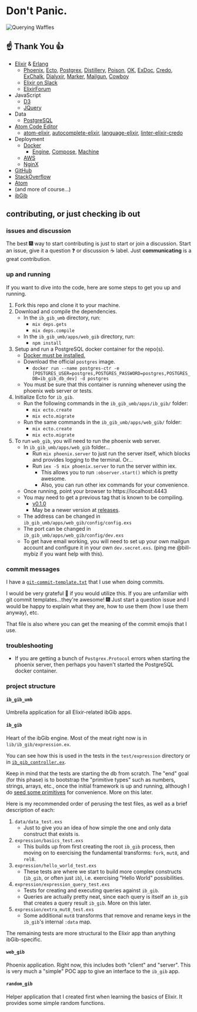 # Don't Panic.

![Querying Waffles](/images/animated/2016-10-31-query-waffle.gif)

## :point_up: Thank You :+1:

* [Elixir](http://elixir-lang.org/) & [Erlang](https://www.erlang.org/)
  * [Phoenix](http://www.phoenixframework.org/), [Ecto](https://github.com/elixir-ecto/ecto), [Postgrex](https://github.com/elixir-ecto/postgrex), [Distillery](https://github.com/bitwalker/distillery), [Poison](https://github.com/devinus/poison), [OK](https://github.com/CrowdHailer/OK), [ExDoc](https://github.com/elixir-lang/ex_doc), [Credo](https://github.com/rrrene/credo), [ExChalk](https://github.com/sotojuan/exchalk), [Dialyxir](https://github.com/jeremyjh/dialyxir), [Marker](https://github.com/zambal/marker), [Mailgun](https://github.com/chrismccord/mailgun), [Cowboy](https://github.com/ninenines/cowboy)
  * [Elixir on Slack](https://elixir-slackin.herokuapp.com/)
  * [ElixirForum](https://elixirforum.com/)
* JavaScript
  * [D3](https://d3js.org/)
  * [JQuery](https://jquery.com/)
* Data
  * [PostgreSQL](https://www.postgresql.org/)
* [Atom Code Editor](https://atom.io/)
  * [atom-elixir](https://github.com/msaraiva/atom-elixir), [autocomplete-elixir](https://github.com/wende/autocomplete-elixir), [language-elixir](https://github.com/elixir-lang/language-elixir), [linter-elixir-credo](https://github.com/smeevil/linter-elixir-credo)
* Deployment
  * [Docker](https://www.docker.com/)
    * [Engine](https://www.docker.com/products/docker-engine), [Compose](https://docs.docker.com/compose/), [Machine](https://docs.docker.com/machine/)
  * [AWS](https://aws.amazon.com/)
  * [NginX](https://www.nginx.com/)
* [GitHub](https://github.com/)
* [StackOverflow](https://stackoverflow.com/)
* [Atom]()
* (and more of course...)
* [ibGib](https://www.ibgib.com)


## contributing, or just checking ib out

### issues and discussion

The best :fireworks: way to start contributing is just to start or join a
discussion. Start an issue, give it a question :question: or discussion :coffee:
label. Just **communicating** is a great contribution.

### up and running

If you want to dive into the code, here are some steps to get you up and
running.

1. Fork this repo and clone it to your machine.
2. Download and compile the dependencies.  
   * In the `ib_gib_umb` directory, run:
     * `mix deps.gets`
     * `mix deps.compile`  
   * In the `ib_gib_umb/apps/web_gib` directory, run:
     * `npm install`
3. Setup and run a PostgreSQL docker container for the repo(s).
   * [Docker must be installed.](https://docs.docker.com/engine/installation/)
   * Download the official `postgres` image.
     * `docker run --name postgres-ctr -e [POSTGRES_USER=postgres,POSTGRES_PASSWORD=postgres,POSTGRES_DB=ib_gib_db_dev] -d postgres`
   * You must be sure that this container is running whenever using the phoenix
     web server or tests.
4. Initialize Ecto for `ib_gib`.
   * Run the following commands in the `ib_gib_umb/apps/ib_gib/` folder:
     * `mix ecto.create`
     * `mix ecto.migrate`
   * Run the same commands in the `ib_gib_umb/apps/web_gib/` folder:
     * `mix ecto.create`
     * `mix ecto.migrate`
5. To run `web_gib`, you will need to run the phoenix web server.
   * In `ib_gib_umb/apps/web_gib` folder...
     * Run `mix phoenix.server` to just run the server itself, which blocks and provides logging to the terminal. Or...
     * Run `iex -S mix phoenix.server` to run the server within iex.
       * This allows you to run `:observer.start()` which is pretty awesome.
       * Also, you can run other iex commands for your convenience.
   * Once running, point your browser to https://localhost:4443
   * You may need to get a previous tag that is known to be compiling.
     * [v0.1.0](https://github.com/ibgib/ibgib/tree/v0.1.0)
     * May be a newer version at [releases](https://github.com/ibgib/ibgib/releases).
   * The address can be changed in `ib_gib_umb/apps/web_gib/config/config.exs`
   * The port can be changed in `ib_gib_umb/apps/web_gib/config/dev.exs`
   * To get have email working, you will need to set up your own mailgun account
     and configure it in your own `dev.secret.exs`. (ping me @bill-mybiz if you
     want help with this).

### commit messages

I have a [`git-commit-template.txt`](https://github.com/ibgib/ibgib/blob/master/git-commit-template.txt) that I use when doing commits.

I would be very grateful :pray: if you would utilize this. If you are unfamiliar with
git commit templates...they're awesome! :fireworks: Just start a question issue
and I would be happy to explain what they are, how to use them (how I use
them anyway), etc.

That file is also where you can get the meaning of the commit emojis that I use.

### troubleshooting

* If you are getting a bunch of `Postgrex.Protocol` errors when starting the
  phoenix server, then perhaps you haven't started the PostgreSQL docker
  container.

### project structure

#### `ib_gib_umb`
Umbrella application for all Elixir-related ibGib apps.

#### `ib_gib`
Heart of the ibGib engine. Most of the meat right now is in
`lib/ib_gib/expression.ex`.

You can see how this is used in the tests in the `test/expression` directory
or in [`ib_gib_controller.ex`](https://github.com/ibgib/ibgib/blob/master/ib_gib_umb/apps/web_gib/web/controllers/ib_gib_controller.ex).

Keep in mind that the tests are starting the db from scratch. The "end" goal
(for this phase) is to bootstrap the "primitive types" such as numbers, strings,
arrays, etc., once the initial framework is up and running, although I do
[seed some primitives](https://github.com/ibgib/ibgib/blob/master/ib_gib_umb/apps/ib_gib/priv/repo/seeds.exs) for convenience. More on this later.

Here is my recommended order of perusing the test files, as well as a brief
description of each:

1. `data/data_test.exs`  
   * Just to give you an idea of how simple the one and only data construct
     that exists is.  
2. `expression/basics_test.exs`  
   * This builds up from first creating the root `ib_gib` process, then moving
     on to exercising the fundamental transforms: `fork`, `mut8`, and `rel8`.
3. `expression/hello_world_test.exs`  
   * These tests are where we start to build more complex constructs (`ib_gib`,
     or often just `ib`), i.e. exercising "Hello World" possibilities.
4. `expression/expression_query_test.exs`  
   * Tests for creating and executing queries against `ib_gib`.  
   * Queries are actually pretty neat, since each query is itself an `ib_gib`
     that creates a query result `ib_gib`. More on this later.  
5. `expression/extra_mut8_test.exs`  
   * Some additional `mut8` transforms that remove and rename keys in the
     `ib_gib`'s internal `:data` map.

The remaining tests are more structural to the Elixir app than anything
ibGib-specific.

#### `web_gib`
Phoenix application. Right now, this includes both "client" and "server".
This is very much a "simple" POC app to give an interface to the `ib_gib` app.

#### `random_gib`
Helper application that I created first when learning the basics of Elixir.
It provides some simple random functions.
